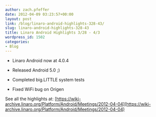 ```yaml
---
author: zach.pfeffer
date: 2012-04-09 03:23:57+00:00
layout: post
link: /blog/linaro-android-highlights-328-43/
slug: linaro-android-highlights-328-43
title: Linaro Android Highlights 3/28 - 4/3
wordpress_id: 1502
categories:
- Blog
---
```

* Linaro Android now at 4.0.4

* Released Android 5.0  ;)

* Completed big.LITTLE system tests

* Fixed WiFi bug on Origen


See all the highlights at:
[https://wiki-archive.linaro.org/Platform/Android/Meetings/2012-04-04](https://wiki-archive.linaro.org/Platform/Android/Meetings/2012-04-04)
